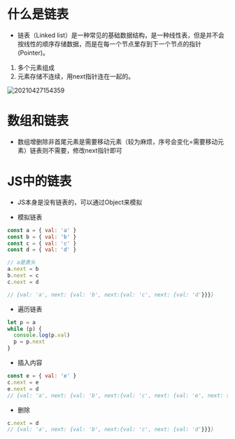 # 什么是链表

- 链表（Linked list）是一种常见的基础数据结构，是一种线性表，但是并不会按线性的顺序存储数据，而是在每一个节点里存到下一个节点的指针(Pointer)。

1. 多个元素组成
2. 元素存储不连续，用next指针连在一起的。

![20210427154359](https://cdn.jsdelivr.net/gh/rsl140/imgCdn@main/imgs/20210427154359.png)

# 数组和链表

- 数组增删除非首尾元素是需要移动元素（较为麻烦，序号会变化=需要移动元素）链表则不需要，修改next指针即可

# JS中的链表

- JS本身是没有链表的，可以通过Object来模拟

- 模拟链表

``` javascript
const a = { val: 'a' }
const b = { val: 'b' }
const c = { val: 'c' }
const d = { val: 'd' }

// a是表头
a.next = b
b.next = c
c.next = d

// {val: 'a', next: {val: 'b', next:{val: 'c', next: {val: 'd'}}}}
```

- 遍历链表

``` javascript
let p = a
while (p) {
  console.log(p.val)
  p = p.next
}
```

- 插入内容

``` javascript
const e = { val: 'e' }
c.next = e
e.next = d
// {val: 'a', next: {val: 'b', next:{val: 'c', next: {val: 'e', next: {val: 'd'}}}}}}
```

- 删除

``` javascript
c.next = d
// {val: 'a', next: {val: 'b', next:{val: 'c', next: {val: 'd'}}}}
```